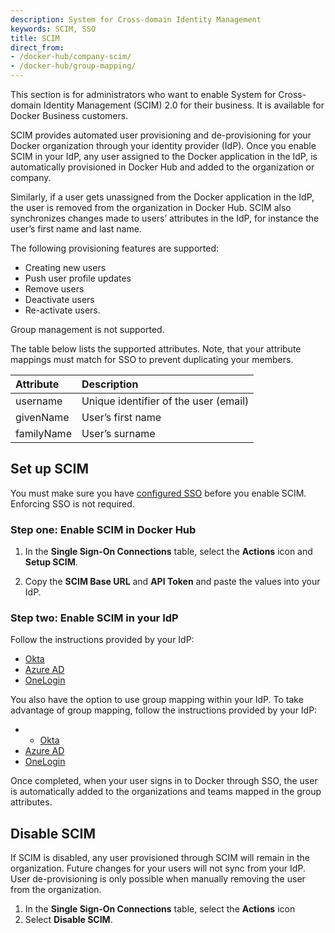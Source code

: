 ```yaml
---
description: System for Cross-domain Identity Management
keywords: SCIM, SSO
title: SCIM
direct_from: 
- /docker-hub/company-scim/
- /docker-hub/group-mapping/
---
```


This section is for administrators who want to enable System for Cross-domain Identity Management (SCIM) 2.0 for their business. It is available for Docker Business customers. 

SCIM provides automated user provisioning and de-provisioning for your Docker organization through your identity provider (IdP).  Once you enable SCIM in your IdP, any user assigned to the Docker application in the IdP, is automatically provisioned in Docker Hub and added to the organization or company. 

Similarly, if a user gets unassigned from the Docker application in the IdP, the user is removed from the organization in Docker Hub. SCIM also synchronizes changes made to users’ attributes in the IdP, for instance the user’s first name and last name.

The following provisioning features are supported:
 - Creating new users
 - Push user profile updates
 - Remove users
 - Deactivate users 
 - Re-activate users. 
 
Group management is not supported.

The table below lists the supported attributes. Note, that your attribute mappings must match for SSO to prevent duplicating your members.

| Attribute    | Description
|:---------------------------------------------------------------|:-------------------------------------------------------------------------------------------|
| username             | Unique identifier of the user (email)                                   |
| givenName                            | User’s first name |
| familyName |User’s surname                                              |

## Set up SCIM

You must make sure you have [configured SSO](../single-sign-on/index.md) before you enable SCIM. Enforcing SSO is not required.

### Step one: Enable SCIM in Docker Hub

1. In the **Single Sign-On Connections** table, select the **Actions** icon and **Setup SCIM**.

2. Copy the **SCIM Base URL** and **API Token** and paste the values into your IdP.

### Step two: Enable SCIM in your IdP

Follow the instructions provided by your IdP:

- [Okta](https://help.okta.com/en-us/Content/Topics/Apps/Apps_App_Integration_Wizard_SCIM.htm)
- [Azure AD](https://learn.microsoft.com/en-us/azure/databricks/administration-guide/users-groups/scim/aad#step-2-configure-the-enterprise-application)
- [OneLogin](https://developers.onelogin.com/scim/create-app)

You also have the option to use group mapping within your IdP. To take advantage of group mapping, follow the instructions provided by your IdP:
 - - [Okta](https://help.okta.com/en-us/Content/Topics/users-groups-profiles/usgp-about-groups.htm)
- [Azure AD](https://learn.microsoft.com/en-us/azure/active-directory/app-provisioning/customize-application-attributes)
- [OneLogin](https://developers.onelogin.com/scim/create-app)

Once completed, when your user signs in to Docker through SSO, the user is automatically added to the organizations and teams mapped in the group attributes.

## Disable SCIM

If SCIM is disabled, any user provisioned through SCIM will remain in the organization. Future changes for your users will not sync from your IdP. User de-provisioning is only possible when manually removing the user from the organization.

1. In the **Single Sign-On Connections** table, select the **Actions** icon
2. Select **Disable SCIM**.
